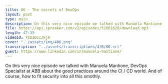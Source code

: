 ```yaml
---
title: 06 - The secrets of DevOps
layout: post
type: main
description: On this very nice episode we talked with Manuela Mantione, DevOps Specialist at ABB about the good practices around the CI / CD world. And of course, how to fit security into all this smothly.
file: https://api.spreaker.com/v2/episodes/52661620/download.mp3
length: 47:35
videoid: YbD1OSIJkjA
cover: "../assets/img/406.png"
transcription: "../assets/transcriptions/4/6/06.srt"
guest: https://www.linkedin.com/in/manuela-mantione/
---
```


On this very nice episode we talked with Manuela Mantione, DevOps Specialist at ABB about the good practices around the CI / CD world. And of course, how to fit security into all this smothly.